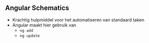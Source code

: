 ## Angular Schematics

- Krachtig hulpmiddel voor het automatiseren van standaard taken
- Angular maakt hier gebruik van
  - `ng add`
  - `ng update`